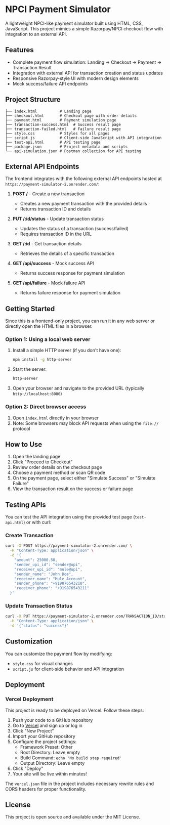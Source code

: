 # NPCI Payment Simulator

A lightweight NPCI-like payment simulator built using HTML, CSS, JavaScript. This project mimics a simple Razorpay/NPCI checkout flow with integration to an external API.

## Features

- Complete payment flow simulation: Landing → Checkout → Payment → Transaction Result
- Integration with external API for transaction creation and status updates
- Responsive Razorpay-style UI with modern design elements
- Mock success/failure API endpoints

## Project Structure

```
├── index.html          # Landing page
├── checkout.html       # Checkout page with order details
├── payment.html        # Payment simulation page
├── transaction-success.html  # Success result page
├── transaction-failed.html   # Failure result page
├── style.css           # Styles for all pages
├── script.js           # Client-side JavaScript with API integration
├── test-api.html       # API testing page
├── package.json        # Project metadata and scripts
└── api-simulation.json # Postman collection for API testing
```

## External API Endpoints

The frontend integrates with the following external API endpoints hosted at `https://payment-simulator-2.onrender.com/`:

1. **POST /** - Create a new transaction
   - Creates a new payment transaction with the provided details
   - Returns transaction ID and details

2. **PUT /:id/status** - Update transaction status
   - Updates the status of a transaction (success/failed)
   - Requires transaction ID in the URL

3. **GET /:id** - Get transaction details
   - Retrieves the details of a specific transaction

4. **GET /api/success** - Mock success API
   - Returns success response for payment simulation

5. **GET /api/failure** - Mock failure API
   - Returns failure response for payment simulation

## Getting Started

Since this is a frontend-only project, you can run it in any web server or directly open the HTML files in a browser.

### Option 1: Using a local web server
1. Install a simple HTTP server (if you don't have one):
   ```bash
   npm install -g http-server
   ```
2. Start the server:
   ```bash
   http-server
   ```
3. Open your browser and navigate to the provided URL (typically `http://localhost:8080`)

### Option 2: Direct browser access
1. Open `index.html` directly in your browser
2. Note: Some browsers may block API requests when using the `file://` protocol

## How to Use

1. Open the landing page
2. Click "Proceed to Checkout"
3. Review order details on the checkout page
4. Choose a payment method or scan QR code
5. On the payment page, select either "Simulate Success" or "Simulate Failure"
6. View the transaction result on the success or failure page

## Testing APIs

You can test the API integration using the provided test page (`test-api.html`) or with curl:

### Create Transaction
```bash
curl -X POST https://payment-simulator-2.onrender.com/ \
  -H "Content-Type: application/json" \
  -d '{
    "amount": 25000.50,
    "sender_upi_id": "sender@upi",
    "receiver_upi_id": "mule@upi",
    "sender_name": "John Doe",
    "receiver_name": "Mule Account",
    "sender_phone": "+919876543210",
    "receiver_phone": "+919876543211"
  }'
```

### Update Transaction Status
```bash
curl -X PUT https://payment-simulator-2.onrender.com/TRANSACTION_ID/status \
  -H "Content-Type: application/json" \
  -d '{"status": "success"}'
```

## Customization

You can customize the payment flow by modifying:
- `style.css` for visual changes
- `script.js` for client-side behavior and API integration

## Deployment

### Vercel Deployment

This project is ready to be deployed on Vercel. Follow these steps:

1. Push your code to a GitHub repository
2. Go to [Vercel](https://vercel.com/) and sign up or log in
3. Click "New Project"
4. Import your GitHub repository
5. Configure the project settings:
   - Framework Preset: Other
   - Root Directory: Leave empty
   - Build Command: `echo 'No build step required'`
   - Output Directory: Leave empty
6. Click "Deploy"
7. Your site will be live within minutes!

The `vercel.json` file in the project includes necessary rewrite rules and CORS headers for proper functionality.

## License

This project is open source and available under the MIT License.